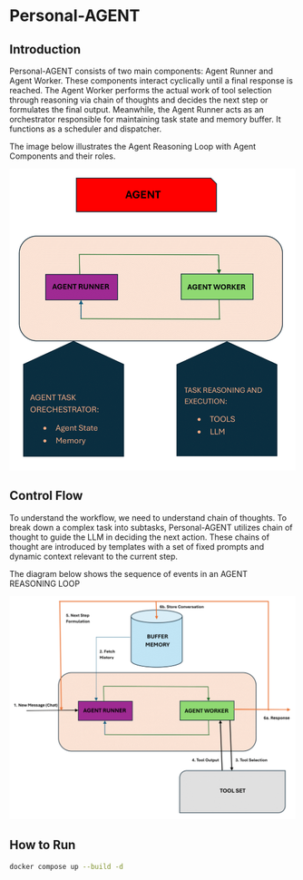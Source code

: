 # Personal-AGENT

## Introduction

Personal-AGENT consists of two main components: Agent Runner and Agent Worker. These components interact cyclically until a final response is reached. The Agent Worker performs the actual work of tool selection through reasoning via chain of thoughts and decides the next step or formulates the final output. Meanwhile, the Agent Runner acts as an orchestrator responsible for maintaining task state and memory buffer. It functions as a scheduler and dispatcher.

The image below illustrates the Agent Reasoning Loop with Agent Components and their roles.

<img src="./images/agent_reasoning_loop.png" alt="Agent Reasoning Loop" width="800" height="auto">

## Control Flow

To understand the workflow, we need to understand chain of thoughts. To break down a complex task into subtasks, Personal-AGENT utilizes chain of thought to guide the LLM in deciding the next action. These chains of thought are introduced by templates with a set of fixed prompts and dynamic context relevant to the current step.

The diagram below shows the sequence of events in an AGENT REASONING LOOP

<img src="./images/agent_reasoning_loop_controlflow.png" alt="Agent Reasoning Loop Control Flow" width="800" height="auto">

## How to Run

```bash
docker compose up --build -d
```
